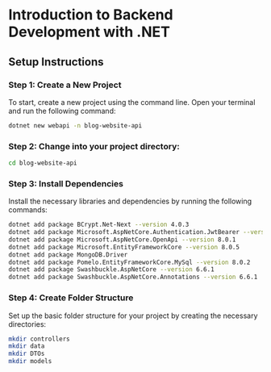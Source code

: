 # Introduction to Backend Development with .NET


## Setup Instructions

### Step 1: Create a New Project
To start, create a new project using the command line. Open your terminal and run the following command:

```bash
dotnet new webapi -n blog-website-api
```

### Step 2: Change into your project directory:

```bash
cd blog-website-api
```

### Step 3: Install Dependencies
Install the necessary libraries and dependencies by running the following commands:

```bash
dotnet add package BCrypt.Net-Next --version 4.0.3
dotnet add package Microsoft.AspNetCore.Authentication.JwtBearer --version 8.0.5
dotnet add package Microsoft.AspNetCore.OpenApi --version 8.0.1
dotnet add package Microsoft.EntityFrameworkCore --version 8.0.5
dotnet add package MongoDB.Driver
dotnet add package Pomelo.EntityFrameworkCore.MySql --version 8.0.2
dotnet add package Swashbuckle.AspNetCore --version 6.6.1
dotnet add package Swashbuckle.AspNetCore.Annotations --version 6.6.1
```

### Step 4: Create Folder Structure
Set up the basic folder structure for your project by creating the necessary directories:

```bash
mkdir controllers
mkdir data
mkdir DTOs
mkdir models
```


